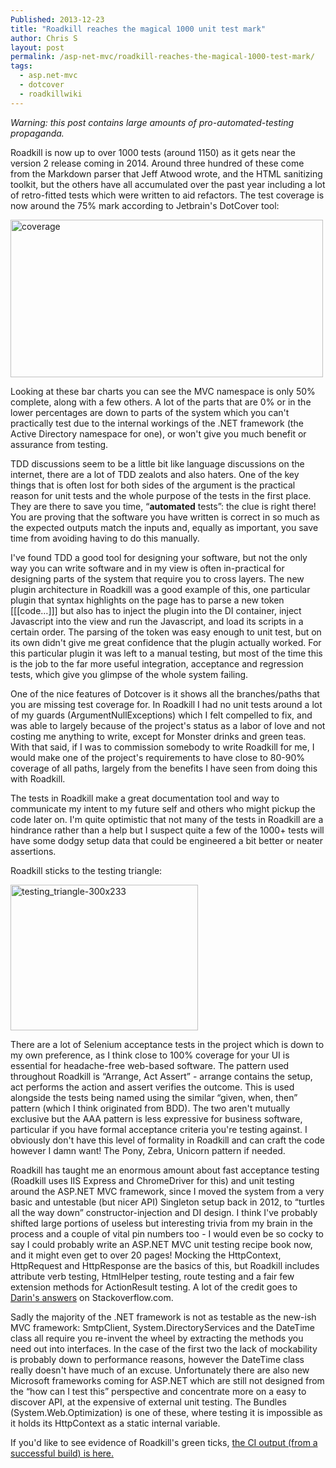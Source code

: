 ```yaml
---
Published: 2013-12-23
title: "Roadkill reaches the magical 1000 unit test mark"
author: Chris S
layout: post
permalink: /asp-net-mvc/roadkill-reaches-the-magical-1000-test-mark/
tags:
  - asp.net-mvc
  - dotcover
  - roadkillwiki
---
```

*Warning: this post contains large amounts of pro-automated-testing propaganda.*

Roadkill is now up to over 1000 tests (around 1150) as it gets near the version 2 release coming in 2014. Around three hundred of these come from the Markdown parser that Jeff Atwood wrote, and the HTML sanitizing toolkit, but the others have all accumulated over the past year including a lot of retro-fitted tests which were written to aid refactors. The test coverage is now around the 75% mark according to Jetbrain's DotCover tool:

[<img src="http://www.anotherchris.net/wp-content/uploads/2013/12/coverage-300x152.png" alt="coverage" width="500" height="252" class="alignnone size-medium wp-image-1206" />][1]

<!--more-->

  
Looking at these bar charts you can see the MVC namespace is only 50% complete, along with a few others. A lot of the parts that are 0% or in the lower percentages are down to parts of the system which you can't practically test due to the internal workings of the .NET framework (the Active Directory namespace for one), or won't give you much benefit or assurance from testing.

TDD discussions seem to be a little bit like language discussions on the internet, there are a lot of TDD zealots and also haters. One of the key things that is often lost for both sides of the argument is the practical reason for unit tests and the whole purpose of the tests in the first place. They are there to save you time, &#8220;**automated** tests&#8221;: the clue is right there! You are proving that the software you have written is correct in so much as the expected outputs match the inputs and, equally as important, you save time from avoiding having to do this manually. 

I've found TDD a good tool for designing your software, but not the only way you can write software and in my view is often in-practical for designing parts of the system that require you to cross layers. The new plugin architecture in Roadkill was a good example of this, one particular plugin that syntax highlights on the page has to parse a new token [[[code&#8230;]]] but also has to inject the plugin into the DI container, inject Javascript into the view and run the Javascript, and load its scripts in a certain order. The parsing of the token was easy enough to unit test, but on its own didn't give me great confidence that the plugin actually worked. For this particular plugin it was left to a manual testing, but most of the time this is the job to the far more useful integration, acceptance and regression tests, which give you glimpse of the whole system failing.

One of the nice features of Dotcover is it shows all the branches/paths that you are missing test coverage for. In Roadkill I had no unit tests around a lot of my guards (ArgumentNullExceptions) which I felt compelled to fix, and was able to largely because of the project's status as a labor of love and not costing me anything to write, except for Monster drinks and green teas. With that said, if I was to commission somebody to write Roadkill for me, I would make one of the project's requirements to have close to 80-90% coverage of all paths, largely from the benefits I have seen from doing this with Roadkill.

The tests in Roadkill make a great documentation tool and way to communicate my intent to my future self and others who might pickup the code later on. I'm quite optimistic that not many of the tests in Roadkill are a hindrance rather than a help but I suspect quite a few of the 1000+ tests will have some dodgy setup data that could be engineered a bit better or neater assertions.

Roadkill sticks to the testing triangle:

[<img src="http://www.anotherchris.net/wp-content/uploads/2013/12/testing_triangle-300x233.jpg" alt="testing_triangle-300x233" width="300" height="233" class="alignnone size-full wp-image-1209" />][2]

There are a lot of Selenium acceptance tests in the project which is down to my own preference, as I think close to 100% coverage for your UI is essential for headache-free web-based software. The pattern used throughout Roadkill is &#8220;Arrange, Act Assert&#8221; - arrange contains the setup, act performs the action and assert verifies the outcome. This is used alongside the tests being named using the similar &#8220;given, when, then&#8221; pattern (which I think originated from BDD). The two aren't mutually exclusive but the AAA pattern is less expressive for business software, particular if you have formal acceptance criteria you're testing against. I obviously don't have this level of formality in Roadkill and can craft the code however I damn want! The Pony, Zebra, Unicorn pattern if needed.

Roadkill has taught me an enormous amount about fast acceptance testing (Roadkill uses IIS Express and ChromeDriver for this) and unit testing around the ASP.NET MVC framework, since I moved the system from a very basic and untestable (but nicer API) Singleton setup back in 2012, to &#8220;turtles all the way down&#8221; constructor-injection and DI design. I think I've probably shifted large portions of useless but interesting trivia from my brain in the process and a couple of vital pin numbers too - I would even be so cocky to say I could probably write an ASP.NET MVC unit testing recipe book now, and it might even get to over 20 pages! Mocking the HttpContext, HttpRequest and HttpResponse are the basics of this, but Roadkill includes attribute verb testing, HtmlHelper testing, route testing and a fair few extension methods for ActionResult testing. A lot of the credit goes to [Darin's answers][3] on Stackoverflow.com.

Sadly the majority of the .NET framework is not as testable as the new-ish MVC framework: SmtpClient, System.DirectoryServices and the DateTime class all require you re-invent the wheel by extracting the methods you need out into interfaces. In the case of the first two the lack of mockability is probably down to performance reasons, however the DateTime class really doesn't have much of an excuse. Unfortunately there are also new Microsoft frameworks coming for ASP.NET which are still not designed from the &#8220;how can I test this&#8221; perspective and concentrate more on a easy to discover API, at the expensive of external unit testing. The Bundles (System.Web.Optimization) is one of these, where testing it is impossible as it holds its HttpContext as a static internal variable.

If you'd like to see evidence of Roadkill's green ticks, [the CI output (from a successful build) is here.][4]

 [1]: http://www.anotherchris.net/wp-content/uploads/2013/12/coverage.png
 [2]: http://www.anotherchris.net/wp-content/uploads/2013/12/testing_triangle-300x233.jpg
 [3]: http://stackoverflow.com/users/29407/darin-dimitrov
 [4]: http://198.199.127.135:8111/viewLog.html?buildTypeId=Roadkill_Default&buildId=231